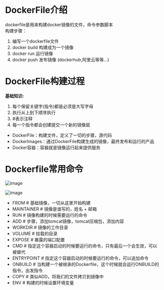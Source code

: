 # DockerFile介绍
dockerfile是用来构建docker镜像的文件，命令参数脚本  
构建步骤：  
1. 编写一个dockerfile文件
2. docker build 构建成为一个镜像
3. docker run 运行镜像
4. docker push 发布镜像 (dockerhub,阿里云等等...)

# DockerFile构建过程
**基础知识:**  
1. 每个保留关键字(指令)都是必须是大写字母
2. 执行从上到下顺序执行
3. #表示注释
4. 每一个指令都会创建提交一个新的镜像层

- DockerFile：构建文件，定义了一切的步骤，源代码
- DockerImages：通过DockerFile构建生成的镜像，最终发布和运行的产品
- Docker容器：容器就是镜像运行起来提供服务

# Dockerfile常用命令
![image](https://user-images.githubusercontent.com/92672384/147425633-dca18df5-3c7a-496c-8898-889a9d59df07.png)

![image](https://user-images.githubusercontent.com/92672384/147426097-10628c9e-bbd9-4c52-95ce-7ae94b5c11c8.png)

- FROM           # 基础镜像，一切从这里开始构建
- MAINTAINER     # 镜像是谁写的，姓名 + 邮箱
- RUN            # 镜像构建的时候需要运行的命令
- ADD            # 步骤，添加tomcat镜像，tomcat压缩包，添加内容
- WORKDIR        # 镜像的工作目录
- VOLUME         # 挂载的目录
- EXPOSE         # 暴露的端口配置
- CMD            # 指定这个容器启动的时候要运行的命令，只有最后一个会生效，可以被替代
- ENTRYPOINT     # 指定这个容器启动的时候要运行的命令，可以追加命令
- ONBUILD        # 当构建一个被继承的Dockerfile，这个时候就会运行ONBUILD的指令，出发指令
- COPY           # 类似ADD，将我们的文件拷贝到镜像中
- ENV            # 构建的时候设置环境变量

